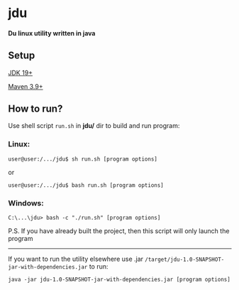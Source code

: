 # jdu

#### Du linux utility written in java

## Setup

[JDK 19+](https://www.oracle.com/java/technologies/javase/jdk19-archive-downloads.html/)

[Maven 3.9+](https://maven.apache.org/download.cgi)

## How to run?

Use shell script `run.sh` in **jdu/** dir to build and run program:

### Linux:
```
user@user:/.../jdu$ sh run.sh [program options]
```
or
```
user@user:/.../jdu$ bash run.sh [program options]
```
### Windows:
```
C:\...\jdu> bash -c "./run.sh" [program options]
```
P.S. If you have already built the project, then this script will only launch the program

---

If you want to run the utility elsewhere use .jar `/target/jdu-1.0-SNAPSHOT-jar-with-dependencies.jar`
to run:
```
java -jar jdu-1.0-SNAPSHOT-jar-with-dependencies.jar [program options]
```